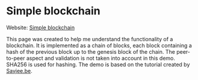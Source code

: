 # Simple blockchain
Website: [Simple blockchain](https://rene78.github.io/Simple-Blockchain/)

This page was created to help me understand the functionality of a blockchain. It is implemented as a chain of blocks, each block containing a hash of the previous block up to the genesis block of the chain. The peer-to-peer aspect and validation is not taken into account in this demo. SHA256 is used for hashing. The demo is based on the tutorial created by [Savjee.be](https://savjee.be/2017/07/Writing-tiny-blockchain-in-JavaScript/).